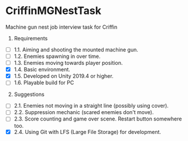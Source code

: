 # CriffinMGNestTask
Machine gun nest job interview task for Criffin

1. Requirements  
- [ ] 1.1. Aiming and shooting the mounted machine gun.  
- [ ] 1.2. Enemies spawning in over time.  
- [ ] 1.3. Enemies moving towards player position.  
- [X] 1.4. Basic environment.  
- [X] 1.5. Developed on Unity 2019.4 or higher.  
- [ ] 1.6. Playable build for PC  
2. Suggestions  
- [ ] 2.1. Enemies not moving in a straight line (possibly using cover).  
- [ ] 2.2. Suppression mechanic (scared enemies don't move).  
- [ ] 2.3. Score counting and game over scene. Restart button somewhere too.  
- [X] 2.4. Using Git with LFS (Large File Storage) for development.
